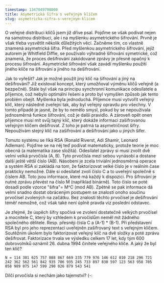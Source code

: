 ```yaml
---
timestamp: 1347049798000
title: Asymetrická šifra s veřejným klíčem
slug: asymetricka-sifra-s-verejnym-klicem
---
```

O veřejné distribuci klíčů jsem již dříve psal. Pojďme se však podívat nejen na samotnou distribuci, ale i na myšlenku asymetrického šifrování. Prvně je však třeba vysvětlit několik důležitých věcí. Začněme tím, co vlastně znamená asymetrická šifra. Před myšlenkou asymetrického šifrování, jejíž autorem je Whitfield Diffie, se používalo výhradně šifrování symetrické, což znamená, že proces dešifrování zakódované zprávy je přesně opačný k procesu šifrování. Asymetrické šifrování však zavádí myšlenku použití jiného klíče na šifrování a jiného na dešifrování.

Jak to vyřešit? Jak je možné použít jiný klíč na šifrování a jiný na dešifrování? Již existoval koncept, který umožňoval výměnu  klíčů veřejně (a bezpečně). Stále byl však na principu synchronní komunikace odesílatele a příjemce, což nebylo optimální řešení a proto byl vymyšlen způsob jak tento problém obejít. Myšlenka byla jednoduchá. Příjemce musí vytvořit veřejný klíč, který následně zveřejní tak, aby byl veřejný opravdu pro všechny. V tomto případě je jasné, že by to nemělo smysl, pokud by se nepoužívala jednosměrná funkce šifrování, což je další pravidlo. A zároveň opět onen příjemce musí mít svůj tajný klíč, který dokáže informaci zašifrovanou veřejným klíčem dešifrovat. Z toho je patrná ta asymetričnost šifry. Nepoužívám stejný klíč na zašifrování a dešifrování jako u jiných šifer.

Tomuto systému se říká RSA (Ronald Riverst, Adi Shamir, Leonard Adleman). Pojďme se na něj teď podívat matematicky, protože teorie je moc obecná (a matematika zase složitá). Odesílatel zprávy si musí zvolit dvě velmi velká prvočísla (A, B). Tyto prvočísla mezi sebou vynásobí a dostane další ještě větší číslo (AB). Násobení je zcela triviální jednosměrná operace a systém RSA si zakládá na tom, že faktorizovat velké číslo je v reálním čase prakticky nemožné. Dále si odesílatel zvolí číslo C a to uveřejní společně s číslem AB. Toto jsou informace, které má každý k dispozici. Pro šifrování je nutné zprávu převést na číslo M (například binárně). Toto číslo se poté dosadí podle vzorce "šifra"= M^C (mod AB). Zpětně se pak informace dá velmi snadno dostat obráceným postupem se znalostí onoho součinu prvočísel zvolených na začátku. Bez znalosti těchto prvočísel je dešifrování téměř nemožné, což však také není úplně pravda viz poslední odstavec.

Je zřejmé, že úspěch šifry spočívá ve zvolení dostatečně velkých prvočísel a mocnitele C, který by vzhledem k prvočíslům neměl mít žádného společného dělitele. Resp. přesněji čísla C a (A-1) * (B-1). Při představení RSA byl pro jeho reprezentaci uveřejněn zašifrovaný text s veřejným klíčem. Soutěžním úkolem bylo faktorizovat veřejný klíč na dvě složky a poté zprávu dešifrovat. Faktorizace trvala ve výsledku celkem 17 let, kdy tým 600 dobrovolníků oznámil 26. dubna 1994 činitele veřejného klíče. A jaký že byl ten klíč?

```
N = 114 381 625 757 888 867 669 235 779 976 146 612 010 218 296 721 242 362 562 561 842 935 706 935 245 733 897 830 597 123 563 958 705 058 989 075 147 599 290 026 879 543 541
```

Dílčí prvočísla si nechám jako tajemství? (-: